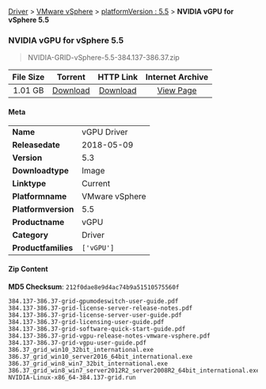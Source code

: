 
[Driver](/README.md)  >  [VMware vSphere](/index/Driver/VMware_vSphere.md)  >  [platformVersion : 5.5](/index/Driver/VMware_vSphere/5.5.md)  >  **NVIDIA vGPU for vSphere 5.5**


###    NVIDIA vGPU for vSphere 5.5

> NVIDIA-GRID-vSphere-5.5-384.137-386.37.zip   


| **File Size** | **Torrent**  | **HTTP Link** | **Internet Archive** |
|:-------------:|:------------:|:-------------:|:--------------------:|
| 1.01 GB |  [Download](https://archive.org/download/nvgpu_NVIDIA-GRID-vSphere-5.5-384.137-386.37.zip/nvgpu_NVIDIA-GRID-vSphere-5.5-384.137-386.37.zip_archive.torrent)       | [Download](https://archive.org/compress/nvgpu_NVIDIA-GRID-vSphere-5.5-384.137-386.37.zip) | [View Page](https://archive.org/details/nvgpu_NVIDIA-GRID-vSphere-5.5-384.137-386.37.zip)       |

#### Meta

<table>
<tr><td><strong>Name</strong></td><td>vGPU Driver</td></tr>
<tr><td><strong>Releasedate</strong></td><td>2018-05-09</td></tr>
<tr><td><strong>Version</strong></td><td>5.3</td></tr>
<tr><td><strong>Downloadtype</strong></td><td>Image</td></tr>
<tr><td><strong>Linktype</strong></td><td>Current</td></tr>
<tr><td><strong>Platformname</strong></td><td>VMware vSphere</td></tr>
<tr><td><strong>Platformversion</strong></td><td>5.5</td></tr>
<tr><td><strong>Productname</strong></td><td>vGPU</td></tr>
<tr><td><strong>Category</strong></td><td>Driver</td></tr>
<tr><td><strong>Productfamilies</strong></td><td><code>['vGPU']</code></td></tr>
</table>

#### Zip Content

**MD5 Checksum**: `212f0dae8e9d4ac74b9a51510575560f`

```text
384.137-386.37-grid-gpumodeswitch-user-guide.pdf
384.137-386.37-grid-license-server-release-notes.pdf
384.137-386.37-grid-license-server-user-guide.pdf
384.137-386.37-grid-licensing-user-guide.pdf
384.137-386.37-grid-software-quick-start-guide.pdf
384.137-386.37-grid-vgpu-release-notes-vmware-vsphere.pdf
384.137-386.37-grid-vgpu-user-guide.pdf
386.37_grid_win10_32bit_international.exe
386.37_grid_win10_server2016_64bit_international.exe
386.37_grid_win8_win7_32bit_international.exe
386.37_grid_win8_win7_server2012R2_server2008R2_64bit_international.exe
NVIDIA-Linux-x86_64-384.137-grid.run
```